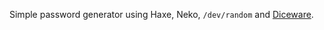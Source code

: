 Simple password generator using Haxe, Neko, `/dev/random` and
[Diceware](http://world.std.com/~reinhold/diceware.html).

